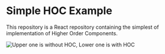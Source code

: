 # Simple HOC Example

This repository is a React repository containing the simplest of implementation of
Higher Order Components.

![Upper one is without HOC, Lower one is with HOC](./public/previewImage.png)

